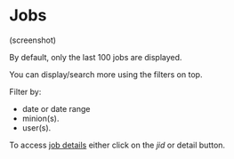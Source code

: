 # Jobs

(screenshot)

By default, only the last 100 jobs are displayed.

You can display/search more using the filters on top.

Filter by:

 - date or date range
 - minion(s).
 - user(s).

To access [job details](job_details.md) either click on the _jid_ or detail button.